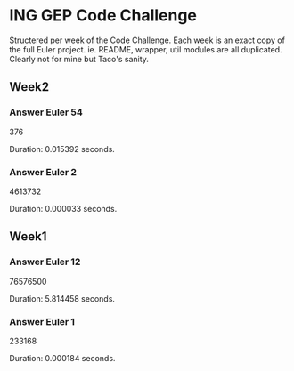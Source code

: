 # ING GEP Code Challenge

Structered per week of the Code Challenge.
Each week is an exact copy of the full Euler project. ie. README, wrapper, util modules are all duplicated.
Clearly not for mine but Taco's sanity.

## Week2

### Answer Euler 54

376

Duration: 0.015392 seconds.

### Answer Euler 2

4613732

Duration: 0.000033 seconds.

## Week1

### Answer Euler 12

76576500

Duration: 5.814458 seconds.

### Answer Euler 1

233168

Duration: 0.000184 seconds.
